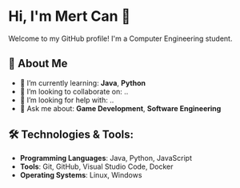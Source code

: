 # Hi, I'm Mert Can 👋

Welcome to my GitHub profile! I'm a Computer Engineering student.

## 🚀 About Me
- 🌱 I’m currently learning: **Java**, **Python**
- 👯 I’m looking to collaborate on: ..
- 🤔 I’m looking for help with: ..
- 💬 Ask me about: **Game Development**, **Software Engineering**

## 🛠️ Technologies & Tools:
- **Programming Languages**: Java, Python, JavaScript
- **Tools**: Git, GitHub, Visual Studio Code, Docker
- **Operating Systems**: Linux, Windows
